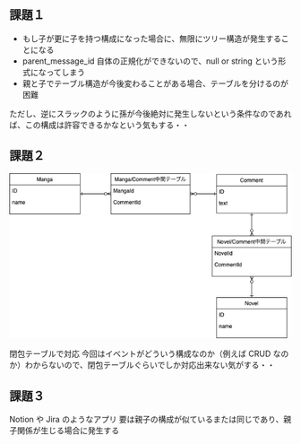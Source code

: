 ## 課題１

- もし子が更に子を持つ構成になった場合に、無限にツリー構造が発生することになる
- parent_message_id 自体の正規化ができないので、null or string という形式になってしまう
- 親と子でテーブル構造が今後変わることがある場合、テーブルを分けるのが困難

ただし、逆にスラックのように孫が今後絶対に発生しないという条件なのであれば、この構成は許容できるかなという気もする・・

## 課題２

![image](https://raw.githubusercontent.com/yuikoito/PrAhaChallenge/master/db/anti-patern-4/Diagram.drawio.png)

閉包テーブルで対応
今回はイベントがどういう構成なのか（例えば CRUD なのか）わからないので、閉包テーブルぐらいでしか対応出来ない気がする・・

## 課題３

Notion や Jira のようなアプリ
要は親子の構成が似ているまたは同じであり、親子関係が生じる場合に発生する
